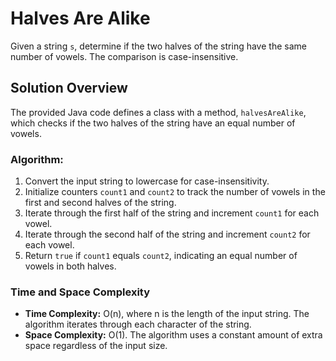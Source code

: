 # Halves Are Alike

Given a string `s`, determine if the two halves of the string have the same number of vowels. The comparison is case-insensitive.

## Solution Overview

The provided Java code defines a class with a method, `halvesAreAlike`, which checks if the two halves of the string have an equal number of vowels.

### Algorithm:

1. Convert the input string to lowercase for case-insensitivity.
2. Initialize counters `count1` and `count2` to track the number of vowels in the first and second halves of the string.
3. Iterate through the first half of the string and increment `count1` for each vowel.
4. Iterate through the second half of the string and increment `count2` for each vowel.
5. Return `true` if `count1` equals `count2`, indicating an equal number of vowels in both halves.

### Time and Space Complexity

- **Time Complexity:** O(n), where n is the length of the input string. The algorithm iterates through each character of the string.
- **Space Complexity:** O(1). The algorithm uses a constant amount of extra space regardless of the input size.

